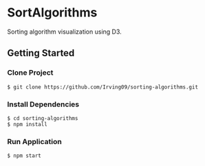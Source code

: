 # SortAlgorithms
Sorting algorithm visualization using D3.

## Getting Started

### Clone Project
```shell
$ git clone https://github.com/Irving09/sorting-algorithms.git
```

### Install Dependencies
```shell
$ cd sorting-algorithms
$ npm install
```

### Run Application
```shell
$ npm start
```